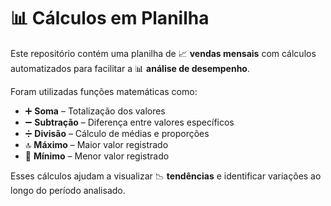 # 📊 Cálculos em Planilha

Este repositório contém uma planilha de 📈 **vendas mensais** com cálculos automatizados para facilitar a 📊 **análise de desempenho**.

Foram utilizadas funções matemáticas como:
- ➕ **Soma** – Totalização dos valores
- ➖ **Subtração** – Diferença entre valores específicos
- ➗ **Divisão** – Cálculo de médias e proporções
- 🔝 **Máximo** – Maior valor registrado
- 🔽 **Mínimo** – Menor valor registrado

Esses cálculos ajudam a visualizar 📉 **tendências** e identificar variações ao longo do período analisado.
